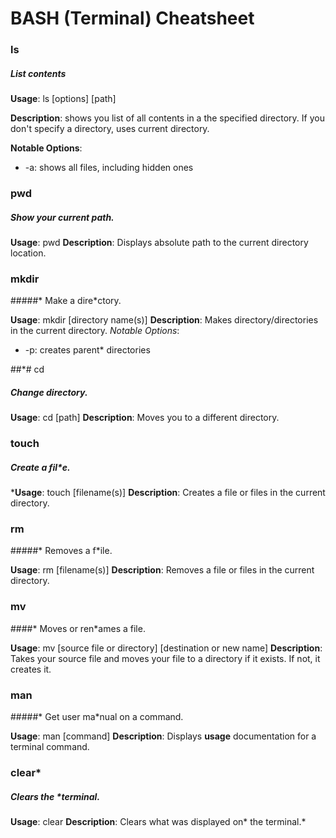 # BASH (Terminal) Cheatsheet

### ls

##### List contents

**Usage**: ls [options] [path]

**Description**: shows you list of all contents in a the specified directory. If you don't specify a directory, uses current directory.

**Notable Options**:
* -a: shows all files, including hidden ones

### pwd
##### Show your current path.

**Usage**: pwd
**Description**: Displays absolute path to the current directory location.

### mkdir
#####* Make a dire*ctory.

**Usage**: mkdir [directory name(s)]
**Description**: Makes directory/directories in the current directory.
*Notable Options*:
* -p: creates parent* directories

##*# cd
##### Change directory.

**Usage**: cd [path]
**Description**: Moves you to a different directory.

### touch
##### Create a fil*e.

***Usage**: touch [filename(s)]
**Description**: Creates a file or files in the current directory.

### rm
#####* Removes a f*ile.

**Usage**: rm [filename(s)]
**Description**: Removes a file or files in the current directory.

### mv
####* Moves or ren*ames a file.

**Usage**: mv [source file or directory] [destination or new name]
**Description**: Takes your source file and moves your file to a directory if it exists. If not, it creates it.

### man
#####* Get user ma*nual on a command.

**Usage**: man [command]
**Description**: Displays **usage** documentation for a terminal command.

### clear*
##### Clears the *terminal.

**Usage**: clear
**Description**: Clears what was displayed on* the terminal.*